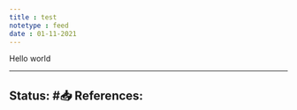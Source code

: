 ```yaml
---
title : test
notetype : feed
date : 01-11-2021
---
```


Hello world

-----

Status: #📥
References:
- 
